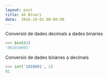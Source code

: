 ```yaml
---
layout: post
title: 44 Binari
date:  2016-10-02 00:00:00
---
```


Conversió de dades decimals a dades binàries

```python
>>> bin(81)
'0b1010001'
```

Conversió de dades binàries a decimals

```python
>>> int('1010001', 2)
81
```

